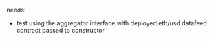 needs:
- test using the aggregator interface with deployed eth/usd datafeed contract passed to constructor
